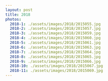 ```yaml
---
layout: post
title: 2018
photos:
  2018-1: ./assets/images/2018/2015055.jpg
  2018-2: ./assets/images/2018/2015057.jpg
  2018-3: ./assets/images/2018/2015059.jpg
  2018-4: ./assets/images/2018/2015060.jpg
  2018-5: ./assets/images/2018/2015061.jpg
  2018-6: ./assets/images/2018/2015063.jpg
  2018-7: ./assets/images/2018/2015064.jpg
  2018-8: ./assets/images/2018/2015065.jpg
  2018-9: ./assets/images/2018/2015066.jpg
  2018-10: ./assets/images/2018/2015067.jpg
  2018-11: ./assets/images/2018/2015069.jpg
---
```

